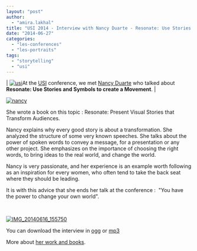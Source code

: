 ```yaml
---
layout: "post"
author: 
  - "amira.lakhal"
title: "USI 2014 - Interview with Nancy Duarte - Resonate: Use Stories and Symbols to Create a Movement"
date: "2014-06-27"
categories: 
  - "les-conferences"
  - "les-portraits"
tags: 
  - "storytelling"
  - "usi"
---
```


| [![usi](/assets/2014/06/2014-06-27-usi-2014-interview-with-nancy-duarte-resonate-use-stories-and-symbols-to-create-a-movement/usi-300x211.png)](http://www.duchess-france.org/wp-content/uploads/2014/06/usi.png)At the [USI](http://www.usievents.com/fr "USI") conference, we met [Nancy Duarte](http://www.duarte.com/ "Nancy Duarte") who talked about **Resonate: Use Stories and Symbols to create a Movement**. |

[![nancy](/assets/2014/06/2014-06-27-usi-2014-interview-with-nancy-duarte-resonate-use-stories-and-symbols-to-create-a-movement/nancy-300x208.png)](http://www.duchess-france.org/wp-content/uploads/2014/06/nancy.png)

She wrote a book on this topic : Resonate: Present Visual Stories that Transform Audiences.

Nancy explains why every good story is about a transformation. She analyzed the structure of some very known speeches. She talks about the power of spoken words to convey a message, for a presentation or any other project. She emphasizes on the importance of choosing the right words, to bring ideas to the real world, and change the world.

Nancy is very passionate, and her experience is an example worth following as an inspiration for every women, who often tend to take the back seat where they should be leading.

It is with this advice that she ends her talk at the conference :  "You have the power to change your own world".

 

[![IMG_20140616_155750](/assets/2014/06/2014-06-27-usi-2014-interview-with-nancy-duarte-resonate-use-stories-and-symbols-to-create-a-movement/IMG_20140616_155750-300x225.jpg)](http://www.duchess-france.org/wp-content/uploads/2014/06/IMG_20140616_155750.jpg)

You can download the interview in [ogg](http://sd-g1.archive-host.com/membres/up/fcbded4ffab958d955cd76f9f0a8f6deaf605fff/Duchess_France/USI2014/NancyDuartInterview.ogg) or [mp3](http://sd-g1.archive-host.com/membres/up/fcbded4ffab958d955cd76f9f0a8f6deaf605fff/Duchess_France/USI2014/NancyDuartInterview.mp3)

More about [her work and books](http://www.duarte.com/books "Books").
